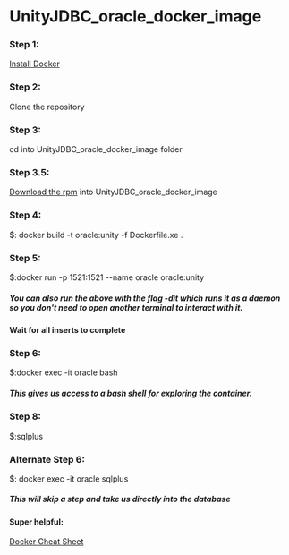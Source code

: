 # UnityJDBC_oracle_docker_image

### Step 1:
[Install Docker](https://docs.docker.com/install/)

### Step 2:
Clone the repository

### Step 3:
cd into UnityJDBC_oracle_docker_image folder

### Step 3.5:
[Download the rpm](https://www.oracle.com/technetwork/database/database-technologies/express-edition/downloads/index-083047.html) into UnityJDBC_oracle_docker_image

### Step 4:
$: docker build -t oracle:unity -f Dockerfile.xe .

### Step 5:
$:docker run -p 1521:1521 --name oracle oracle:unity

##### You can also run the above with the flag -dit which runs it as a daemon so you don't need to open another terminal to interact with it.
#### Wait for all inserts to complete

### Step 6:
$:docker exec -it oracle bash

##### This gives us access to a bash shell for exploring the container.
### Step 8:
$:sqlplus

### Alternate Step 6:
$: docker exec -it oracle sqlplus

##### This will skip a step and take us directly into the database

#### Super helpful:
[Docker Cheat Sheet](https://www.docker.com/sites/default/files/Docker_CheatSheet_08.09.2016_0.pdf)
